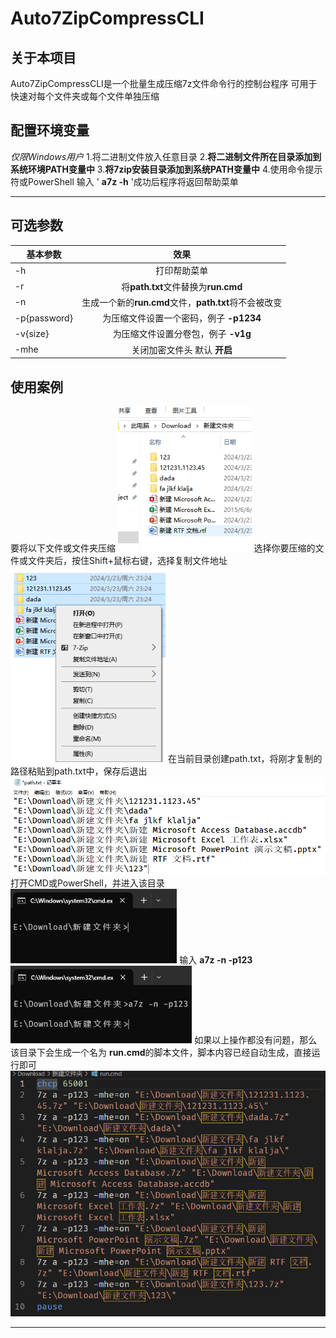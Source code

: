 # Auto7ZipCompressCLI
## 关于本项目
Auto7ZipCompressCLI是一个批量生成压缩7z文件命令行的控制台程序
可用于快速对每个文件夹或每个文件单独压缩

## 配置环境变量
*仅限Windows用户*
1.将二进制文件放入任意目录
2.**将二进制文件所在目录添加到系统环境PATH变量中**
3.**将7zip安装目录添加到系统PATH变量中**
4.使用命令提示符或PowerShell 输入 ' **a7z -h** '成功后程序将返回帮助菜单

***
## 可选参数

基本参数|效果
---|:----:
-h|打印帮助菜单
-r|将**path.txt**文件替换为**run.cmd**
-n|生成一个新的**run.cmd**文件，**path.txt**将不会被改变
-p{password}|为压缩文件设置一个密码，例子 **-p1234**
-v{size}|为压缩文件设置分卷包，例子 **-v1g**
-mhe|关闭加密文件头     默认 **开启**

## 使用案例

要将以下文件或文件夹压缩
<img src="resource\a.png" alt="第一步" style="zoom:80%;" />
选择你要压缩的文件或文件夹后，按住Shift+鼠标右键，选择复制文件地址
<img src="resource\c.png" alt="第三步" style="zoom:80%;" />
在当前目录创建path.txt，将刚才复制的路径粘贴到path.txt中，保存后退出
<img src="resource\d.png" style="zoom:80%;" />
打开CMD或PowerShell，并进入该目录
<img src="resource\b.png" alt="第二部" style="zoom:80%;" /> 
输入 **a7z -n -p123**
<img src="resource\e.png" alt="第五步" style="zoom:80%;" />
如果以上操作都没有问题，那么该目录下会生成一个名为 **run.cmd**的脚本文件，脚本内容已经自动生成，直接运行即可
<img src="resource\f.png" style="zoom:80%;" />
***